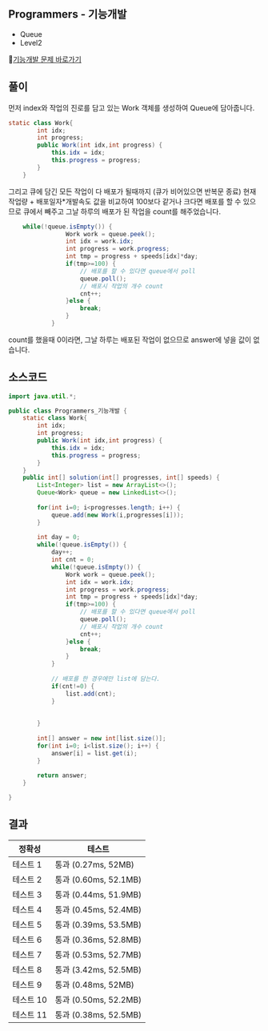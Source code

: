 ## Programmers - 기능개발 
- Queue
- Level2

🔗[기능개발 문제 바로가기](https://programmers.co.kr/learn/courses/30/lessons/42586)

## 풀이
먼저 index와 작업의 진로를 담고 있는 Work 객체를 생성하여 Queue에 담아줍니다.

~~~java
static class Work{
		int idx;
		int progress;
		public Work(int idx,int progress) {
			this.idx = idx;
			this.progress = progress;
		}
	}
~~~

그리고 큐에 담긴 모든 작업이 다 배포가 될때까지 (큐가 비어있으면 반복문 종료) 현재 작업량 + 배포일자*개발속도 값을 비교하여 100보다 같거나 크다면 배포를 할 수 있으므로 큐에서 빼주고 그날 하루의 배포가 된 작업을 count를 해주었습니다.

~~~java
	while(!queue.isEmpty()) {
        		Work work = queue.peek();
        		int idx = work.idx;
        		int progress = work.progress;
        		int tmp = progress + speeds[idx]*day;
        		if(tmp>=100) {
        			// 배포를 할 수 있다면 queue에서 poll
        			queue.poll();
        			// 배포시 작업의 개수 count
        			cnt++;
        		}else {
        			break;
        		}
        	}
~~~

count를 했을때 0이라면, 그날 하루는 배포된 작업이 없으므로 answer에 넣을 값이 없습니다.


## 소스코드
~~~java
import java.util.*;

public class Programmers_기능개발 {
	static class Work{
		int idx;
		int progress;
		public Work(int idx,int progress) {
			this.idx = idx;
			this.progress = progress;
		}
	}
	public int[] solution(int[] progresses, int[] speeds) {
        List<Integer> list = new ArrayList<>();
        Queue<Work> queue = new LinkedList<>();
 
        for(int i=0; i<progresses.length; i++) {
        	queue.add(new Work(i,progresses[i]));
        }
        
        int day = 0;
        while(!queue.isEmpty()) {
        	day++;
        	int cnt = 0;
        	while(!queue.isEmpty()) {
        		Work work = queue.peek();
        		int idx = work.idx;
        		int progress = work.progress;
        		int tmp = progress + speeds[idx]*day;
        		if(tmp>=100) {
        			// 배포를 할 수 있다면 queue에서 poll
        			queue.poll();
        			// 배포시 작업의 개수 count
        			cnt++;
        		}else {
        			break;
        		}
        	}
        	
        	// 배포를 한 경우에만 list에 담는다.
        	if(cnt!=0) {
        		list.add(cnt);
        	}
        	
        	
        }
        
        int[] answer = new int[list.size()];
        for(int i=0; i<list.size(); i++) {
        	answer[i] = list.get(i);
        }
        
        return answer;
    }

}
~~~

## 결과 

| 정확성  | 테스트 |
|----|----|
|테스트 1 |	통과 (0.27ms, 52MB)|
|테스트 2 |	통과 (0.60ms, 52.1MB)|
|테스트 3 |	통과 (0.44ms, 51.9MB)|
|테스트 4 |	통과 (0.45ms, 52.4MB)|
|테스트 5 |	통과 (0.39ms, 53.5MB)|
|테스트 6 |	통과 (0.36ms, 52.8MB)|
|테스트 7 |	통과 (0.53ms, 52.7MB)|
|테스트 8 |	통과 (3.42ms, 52.5MB)|
|테스트 9 |	통과 (0.48ms, 52MB)|
|테스트 10 |	통과 (0.50ms, 52.2MB)|
|테스트 11 |	통과 (0.38ms, 52.5MB)|